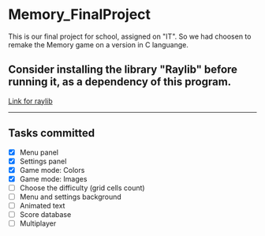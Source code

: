 # Memory_FinalProject
This is our final project for school, assigned on "IT". So we had choosen to remake the Memory game on a version in C languange.

## Consider installing the library "Raylib" before running it, as a dependency of this program.
[Link for raylib](https://raysan5.itch.io/raylib/download/eyJpZCI6ODUzMzEsImV4cGlyZXMiOjE2ODYxMjM2NzJ9.ivKi43SGM1pZGOC%2bwraym7X%2bNvA%3d)

---

## Tasks committed

- [x] Menu panel
- [x] Settings panel
- [x] Game mode: Colors
- [x] Game mode: Images
- [ ] Choose the difficulty (grid cells count)
- [ ] Menu and settings background
- [ ] Animated text
- [ ] Score database
- [ ] Multiplayer
